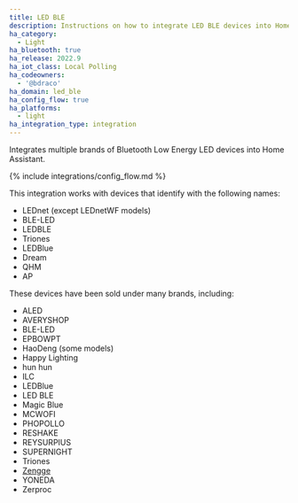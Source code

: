 ```yaml
---
title: LED BLE
description: Instructions on how to integrate LED BLE devices into Home Assistant.
ha_category:
  - Light
ha_bluetooth: true
ha_release: 2022.9
ha_iot_class: Local Polling
ha_codeowners:
  - '@bdraco'
ha_domain: led_ble
ha_config_flow: true
ha_platforms:
  - light
ha_integration_type: integration
---
```


Integrates multiple brands of Bluetooth Low Energy LED devices into Home Assistant.

{% include integrations/config_flow.md %}

This integration works with devices that identify with the following names:

- LEDnet (except LEDnetWF models)
- BLE-LED
- LEDBLE
- Triones
- LEDBlue
- Dream
- QHM
- AP

These devices have been sold under many brands, including:

- ALED
- AVERYSHOP
- BLE-LED
- EPBOWPT
- HaoDeng (some models)
- Happy Lighting
- hun hun
- ILC
- LEDBlue
- LED BLE
- Magic Blue
- MCWOFI
- PHOPOLLO
- RESHAKE
- REYSURPIUS
- SUPERNIGHT
- Triones
- [Zengge](http://www.zengge.com/sy)
- YONEDA
- Zerproc
